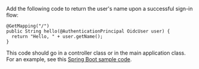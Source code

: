Add the following code to return the user's name upon a successful sign-in flow:

```
@GetMapping("/")
public String hello(@AuthenticationPrincipal OidcUser user) {
  return "Hello, " + user.getName();
}
```

This code should go in a controller class or in the main application class. For an example, see this [Spring Boot sample code](https://github.com/okta-samples/okta-spring-boot-sample/blob/main/src/main/java/com/example/sample/Application.java#L17).
